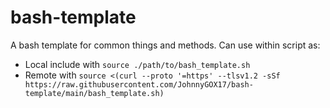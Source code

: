 # bash-template

A bash template for common things and methods. Can use within script as:
* Local include with `source ./path/to/bash_template.sh`
* Remote with `source <(curl --proto '=https' --tlsv1.2 -sSf https://raw.githubusercontent.com/JohnnyGOX17/bash-template/main/bash_template.sh)`

